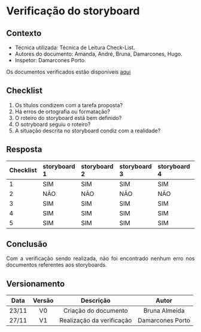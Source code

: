 # Verificação do storyboard

## Contexto

- Técnica utilizada: Técnica de Leitura Check-List.
- Autores do documento: Amanda, André, Bruna, Damarcones, Hugo.
- Inspetor: Damarcones Porto.

<p align = "justify">Os documentos verificados estão disponíveis <a href="https://interacao-humano-computador.github.io/2020.1-Prefeiturade-Aguas-Lindas-de-Goias/storyboard/av_storyboard_principal/">aqui</a></p>


## Checklist

1. Os títulos condizem com a tarefa proposta?
2. Há erros de ortografia ou formatação?
3. O roteiro do storyboard está bem definido?
4. O sotryboard seguiu o roteiro?
5. A situação descrita no storyboard condiz com a realidade?


## Resposta

|Checklist|storyboard 1|storyboard 2|storyboard 3|storyboard 4|storyboard 5|
|:--------|:----------|:----------|:----------|:----------|:----------|
|1        |SIM        |SIM        |SIM        |SIM        |SIM        |
|2        |NÃO        |NÃO        |NÃO        |NÃO        |NÃO        |
|3        |SIM        |SIM        |SIM        |SIM        |SIM        |
|4        |SIM        |SIM        |SIM        |SIM        |SIM        |
|5        |SIM        |SIM        |SIM        |SIM        |SIM        |


## Conclusão

<p align = "justify">Com a verificação sendo realizada, não foi encontrado nenhum erro nos documentos referentes aos storyboards.</p>

## Versionamento

| Data | Versão |           Descrição             |    Autor    |
|:----:|:------:|:-------------------------------:|:-----------:|
|23/11 |V0      |     Criação do documento        |Bruna Almeida|
|27/11 |V1      |     Realização da verificação   |Damarcones Porto|